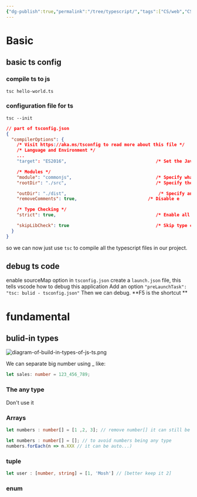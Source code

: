 ```yaml
---
{"dg-publish":true,"permalink":"/tree/typescript/","tags":["CS/web","CS/programming-languages "],"created":"2023-05-29T22:18:52.481+08:00","updated":"2023-08-27T03:03:00.092+08:00"}
---
```



# Basic
## basic ts config
### compile ts to js

```shell 
tsc hello-world.ts
```

### configuration  file for ts
```shell 
tsc --init
```


```json
// part of tsconfig.json
{
  "compilerOptions": {
    /* Visit https://aka.ms/tsconfig to read more about this file */
    /* Language and Environment */
    ...
    "target": "ES2016",                                  /* Set the JavaScript language version for emitted JavaScript and include compatible library declarations. */

    /* Modules */
    "module": "commonjs",                                /* Specify what module code is generated. */
    "rootDir": "./src",                                  /* Specify the root folder within your source files. */

    "outDir": "./dist",                                   /* Specify an output folder for all emitted files. */
    "removeComments": true,                           /* Disable e

    /* Type Checking */
    "strict": true,                                      /* Enable all strict type-checking options. */

    "skipLibCheck": true                                 /* Skip type checking all .d.ts files. */
  }
}
```

so we can now just use `tsc` to compile all the typescript files in our project.

## debug ts code

enable sourceMap option in `tsconfig.json`
create a `launch.json` file, this tells vscode how to debug this application
Add an option `"preLaunchTask": "tsc: bulid - tsconfig.json"`
Then we can debug. **F5 is the shortcut ** 

# fundamental
## bulid-in types
![diagram-of-build-in-types-of-js-ts.png](https://gcore.jsdelivr.net/gh/AlexLiu2022/resources/img/diagram-of-build-in-types-of-js-ts.png)

We can separate big number using _ like:
```ts
let sales: number = 123_456_789;
```

### The any type

Don't use it 

### Arrays

```ts
let numbers : number[] = [1 ,2, 3]; // remove number[] it can still be infer ed
```

```ts
let numbers : number[] = []; // to avoid numbers being any type
numbers.forEach(n => n.XXX // it can be auto...) 
```

### tuple

```ts
let user : [number, string] = [1, 'Mosh'] // [better keep it 2]
```

### enum